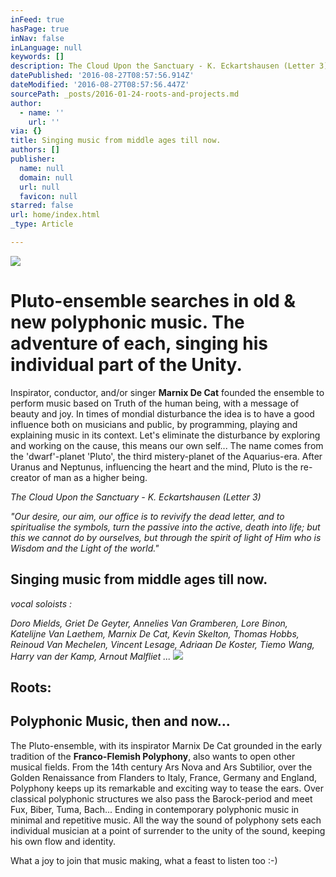 ```yaml
---
inFeed: true
hasPage: true
inNav: false
inLanguage: null
keywords: []
description: The Cloud Upon the Sanctuary - K. Eckartshausen (Letter 3)
datePublished: '2016-08-27T08:57:56.914Z'
dateModified: '2016-08-27T08:57:56.447Z'
sourcePath: _posts/2016-01-24-roots-and-projects.md
author:
  - name: ''
    url: ''
via: {}
title: Singing music from middle ages till now.
authors: []
publisher:
  name: null
  domain: null
  url: null
  favicon: null
starred: false
url: home/index.html
_type: Article

---
```

![](https://the-grid-user-content.s3-us-west-2.amazonaws.com/e1e5af0a-5cf6-4fc6-870b-2e19422efae5.jpg)

# Pluto-ensemble searches in old & new polyphonic music. The adventure of each, singing his individual part of the Unity.

Inspirator, conductor, and/or singer **Marnix De Cat** founded the ensemble to perform music based on Truth of the human being, with a message of beauty and joy. In times of mondial disturbance the idea is to have a good influence both on musicians and public, by programming, playing and explaining music in its context. Let's eliminate the disturbance by exploring and working on the cause, this means our own self... The name comes from the 'dwarf'-planet 'Pluto', the third mistery-planet of the Aquarius-era. After Uranus and Neptunus, influencing the heart and the mind, Pluto is the re-creator of man as a higher being.

_The Cloud Upon the Sanctuary - K. Eckartshausen (Letter 3)_

_"Our desire, our aim, our office is to revivify the dead letter, and to spiritualise the symbols, turn the passive into the active, death into life; but this we cannot do by ourselves, but through the spirit of light of Him who is Wisdom and the Light of the world."_

## Singing music from middle ages till now.

_vocal soloists :_

_Doro Mields, Griet De Geyter, Annelies Van Gramberen, Lore Binon, Katelijne Van Laethem, Marnix De Cat, Kevin Skelton, Thomas Hobbs, Reinoud Van Mechelen, Vincent Lesage, Adriaan De Koster, Tiemo Wang, Harry van der Kamp, Arnout Malfliet ..._
![](https://s3-us-west-2.amazonaws.com/the-grid-img/p/6d59b2c95a6d1a6db75d5f0701021e253006cd63.jpg)

## Roots:

## Polyphonic Music, then and now...

The Pluto-ensemble, with its inspirator Marnix De Cat grounded in the early tradition of the **Franco-Flemish Polyphony**, also wants to open other musical fields. From the 14th century Ars Nova and Ars Subtilior, over the Golden Renaissance from Flanders to Italy, France, Germany and England, Polyphony keeps up its remarkable and exciting way to tease the ears. Over classical polyphonic structures we also pass the Barock-period and meet Fux, Biber, Tuma, Bach... Ending in contemporary polyphonic music in minimal and repetitive music. All the way the sound of polyphony sets each individual musician at a point of surrender to the unity of the sound, keeping his own flow and identity. 

What a joy to join that music making, what a feast to listen too :-)